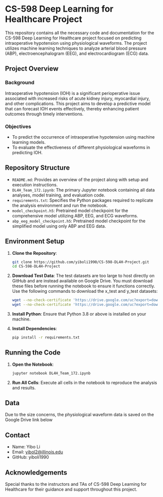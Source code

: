 # CS-598 Deep Learning for Healthcare Project

This repository contains all the necessary code and documentation for the CS-598 Deep Learning for Healthcare project focused on predicting intraoperative hypotension using physiological waveforms. The project utilizes machine learning techniques to analyze arterial blood pressure (ABP), electroencephalogram (EEG), and electrocardiogram (ECG) data.

## Project Overview

### Background
Intraoperative hypotension (IOH) is a significant perioperative issue associated with increased risks of acute kidney injury, myocardial injury, and other complications. This project aims to develop a predictive model that can forecast IOH events effectively, thereby enhancing patient outcomes through timely interventions.

### Objectives
- To predict the occurrence of intraoperative hypotension using machine learning models.
- To evaluate the effectiveness of different physiological waveforms in predicting IOH.

## Repository Structure

- `README.md`: Provides an overview of the project along with setup and execution instructions.
- `DL4H_Team_172.ipynb`: The primary Jupyter notebook containing all data analyses, model training, and evaluation code.
- `requirements.txt`: Specifies the Python packages required to replicate the analysis environment and run the notebook.
- `model_checkpoint.h5`: Pretrained model checkpoint for the comprehensive model utilizing ABP, EEG, and ECG waveforms.
- `abp_eeg_model_checkpoint.h5`: Pretrained model checkpoint for the simplified model using only ABP and EEG data.

## Environment Setup

1. **Clone the Repository**:
   ```bash
   git clone https://github.com/yiboli1990/CS-598-DL4H-Project.git
   cd CS-598-DL4H-Project

2. **Download Test Data**: The test datasets are too large to host directly on GitHub and are instead available on Google Drive. You must download these files before running the notebook to ensure it functions correctly. Use the following commands to download the x_test and y_test datasets:
   ```bash
   wget --no-check-certificate 'https://drive.google.com/uc?export=download&id=11ECqyTTMq8aGqw0g9RQFH6Fm-Mrn7TYm' -O x_test.csv
   wget --no-check-certificate 'https://drive.google.com/uc?export=download&id=18gxmUysPZK3sp6CbRR5HIZjmYUuQYe8b' -O y_test.csv

3. **Install Python**: Ensure that Python 3.8 or above is installed on your machine.

4. **Install Dependencies**:
   ```bash
   pip install -r requirements.txt

## Running the Code
1. **Open the Notebook**:
   ```bash
   jupyter notebook DL4H_Team_172.ipynb

2. **Run All Cells**: Execute all cells in the notebook to reproduce the analysis and results.

## Data
Due to the size concerns, the physiological waveform data is saved on the Google Drive link below 

## Contact
* Name: Yibo Li
* Email: yibol2@illinois.edu
* GitHub: yiboli1990
   
## Acknowledgements
Special thanks to the instructors and TAs of CS-598 Deep Learning for Healthcare for their guidance and support throughout this project.
